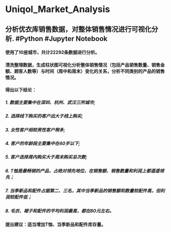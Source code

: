# Uniqol_Market_Analysis
## 分析优衣库销售数据，对整体销售情况进行可视化分析.  #Python #Jupyter Notebook
####  使用了10座城市，共计22292条数据进行分析。
####  清洗整理数据，生成柱状图可视化分析整体销售情况（包括产品销售数量、销售金额、顾客人数等）与时间（周中和周末）变化的关系，分析不同类别的产品的销售情况。
####  得出以下结论：
##### 1. 数据主要集中在深圳、杭州、武汉三所城市;
##### 2. 选择线下购买的客户远大于线上购买;
##### 3. 女性客户相较男性客户稍多;
##### 4. 客户的年龄段主要集中在40岁以下;
##### 5. 客户选择周内购买大于周末购买总次数;
##### 6. T恤是最畅销的产品，占绝对领先地位，在销售额、销售数量和利润上都遥遥领先；
##### 7. 当季新品和配件占据第二、三名，其中当季新品的销售额和数量较配件高，但利润较配件低；
##### 8. 毛衣、裙子和配件的平均利润最高，都在80元左右。
#### 提出建议：适当增加T恤、当季新品和配件库存量。

